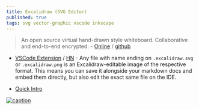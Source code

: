 ```yaml
---
title: Excalidraw (SVG Editor)
published: true
tags: svg vector-graphic vscode inkscape
---
```

> An open source virtual hand-drawn style whiteboard.
Collaborative and end-to-end encrypted. - [Online](https://excalidraw.com/) / [github](https://github.com/excalidraw/excalidraw?tab=readme-ov-file#--excalidraw-editor---blog---documentation---excalidraw)

- [VSCode Extension](https://marketplace.visualstudio.com/items?itemName=pomdtr.excalidraw-editor) / [HN](https://news.ycombinator.com/item?id=42046575) - Any file with name ending on `.excalidraw.svg` or `.excalidraw.png` is an Excalidraw-editable image of the respective format. This means you can save it alongside your markdown docs and embed them directly, but also edit the exact same file on the IDE.

- [Quick Intro](https://wahlstrand.dev/posts/2022-04-12-excalidraw-tips-andtricks/)

[![caption](https://camo.githubusercontent.com/6ec32694af5608860f01a5ca63d55ea6f28eaa3caec10e0cb86d9d1936c43bf4/68747470733a2f2f657863616c69647261772e6e7963332e63646e2e6469676974616c6f6365616e7370616365732e636f6d2f67697468756225324670726f647563745f73686f77636173652e706e67)](https://github.com/excalidraw/excalidraw?tab=readme-ov-file#--excalidraw-editor---blog---documentation---excalidraw)
